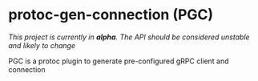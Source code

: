 # protoc-gen-connection (PGC)
*This project is currently in **alpha**. The API should be considered unstable and likely to change*

PGC is a protoc plugin to generate pre-configured gRPC client and connection

